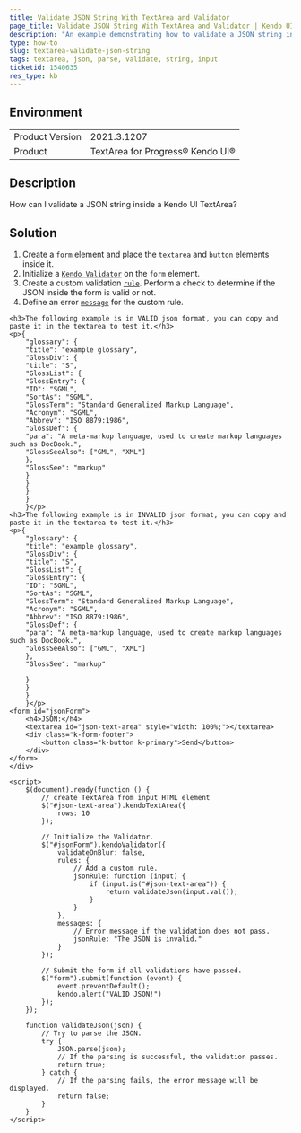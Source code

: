 ```yaml
---
title: Validate JSON String With TextArea and Validator
page_title: Validate JSON String With TextArea and Validator | Kendo UI TextArea for jQuery
description: "An example demonstrating how to validate a JSON string inside a Kendo UI TextArea with the help of Kendo UI Validator."
type: how-to
slug: textarea-validate-json-string
tags: textarea, json, parse, validate, string, input
ticketid: 1540635
res_type: kb
---
```


## Environment

<table>
	<tr>
		<td>Product Version</td>
		<td>2021.3.1207</td>
	</tr>
	<tr>
		<td>Product</td>
		<td>TextArea for Progress® Kendo UI®</td>
	</tr>
</table>

## Description

How can I validate a JSON string inside a Kendo UI TextArea?

## Solution

1. Create a `form` element and place the `textarea` and `button` elements inside it.
1. Initialize a [`Kendo Validator`](https://demos.telerik.com/kendo-ui/validator/index) on the `form` element.
1. Create a custom validation [`rule`](/api/javascript/ui/validator/configuration/rules). Perform a check to determine if the JSON inside the form is valid or not.
1. Define an error [`message`](/api/javascript/ui/validator/configuration/messages) for the custom rule.

```dojo
<h3>The following example is in VALID json format, you can copy and paste it in the textarea to test it.</h3>
<p>{
    "glossary": {
    "title": "example glossary",
    "GlossDiv": {
    "title": "S",
    "GlossList": {
    "GlossEntry": {
    "ID": "SGML",
    "SortAs": "SGML",
    "GlossTerm": "Standard Generalized Markup Language",
    "Acronym": "SGML",
    "Abbrev": "ISO 8879:1986",
    "GlossDef": {
    "para": "A meta-markup language, used to create markup languages such as DocBook.",
    "GlossSeeAlso": ["GML", "XML"]
    },
    "GlossSee": "markup"
    }
    }
    }
    }
    }</p>
<h3>The following example is in INVALID json format, you can copy and paste it in the textarea to test it.</h3>
<p>{
    "glossary": {
    "title": "example glossary",
    "GlossDiv": {
    "title": "S",
    "GlossList": {
    "GlossEntry": {
    "ID": "SGML",
    "SortAs": "SGML",
    "GlossTerm": "Standard Generalized Markup Language",
    "Acronym": "SGML",
    "Abbrev": "ISO 8879:1986",
    "GlossDef": {
    "para": "A meta-markup language, used to create markup languages such as DocBook.",
    "GlossSeeAlso": ["GML", "XML"]
    },
    "GlossSee": "markup"

    }
    }
    }
    }</p>
<form id="jsonForm">
    <h4>JSON:</h4>
    <textarea id="json-text-area" style="width: 100%;"></textarea>
    <div class="k-form-footer">
        <button class="k-button k-primary">Send</button>
    </div>
</form>
</div>

<script>
    $(document).ready(function () {
        // create TextArea from input HTML element
        $("#json-text-area").kendoTextArea({
            rows: 10
        });

        // Initialize the Validator.
        $("#jsonForm").kendoValidator({
            validateOnBlur: false,
            rules: {
                // Add a custom rule.
                jsonRule: function (input) {
                    if (input.is("#json-text-area")) {
                        return validateJson(input.val());
                    }
                }
            },
            messages: {
                // Error message if the validation does not pass.
                jsonRule: "The JSON is invalid."
            }
        });

        // Submit the form if all validations have passed.
        $("form").submit(function (event) {
            event.preventDefault();
            kendo.alert("VALID JSON!")
        });
    });

    function validateJson(json) {
        // Try to parse the JSON.
        try {
            JSON.parse(json);
            // If the parsing is successful, the validation passes.
            return true;
        } catch {
            // If the parsing fails, the error message will be displayed.
            return false;
        }
    }
</script>
```